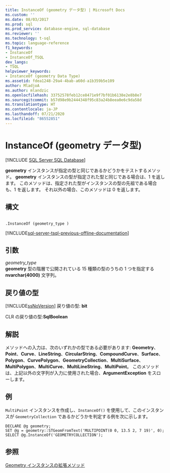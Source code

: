 ```yaml
---
title: InstanceOf (geometry データ型) | Microsoft Docs
ms.custom: ''
ms.date: 08/03/2017
ms.prod: sql
ms.prod_service: database-engine, sql-database
ms.reviewer: ''
ms.technology: t-sql
ms.topic: language-reference
f1_keywords:
- InstanceOf
- InstanceOf_TSQL
dev_langs:
- TSQL
helpviewer_keywords:
- InstanceOf (geometry Data Type)
ms.assetid: fdea1248-29a4-4bab-a60d-a1b359b5e109
author: MladjoA
ms.author: mlandzic
ms.openlocfilehash: 33752578feb12ce8471e9f7bf01b6138e2e8b8e7
ms.sourcegitcommit: b57d98e9b2444348f95c83a24b8eea0e6c9da58d
ms.translationtype: HT
ms.contentlocale: ja-JP
ms.lasthandoff: 07/21/2020
ms.locfileid: "86552851"
---
```

# <a name="instanceof-geometry-data-type"></a>InstanceOf (geometry データ型)
[!INCLUDE [SQL Server SQL Database](../../includes/applies-to-version/sql-asdb.md)]

**geometry** インスタンスが指定の型と同じであるかどうかをテストするメソッド。 **geometry** インスタンスの型が指定された型と同じである場合は、1 を返します。 このメソッドは、指定された型がインスタンスの型の先祖である場合も、1 を返します。 それ以外の場合、このメソッドは 0 を返します。
  
## <a name="syntax"></a>構文  
  
```  
  
.InstanceOf (geometry_type )  
```  
  
[!INCLUDE[sql-server-tsql-previous-offline-documentation](../../includes/sql-server-tsql-previous-offline-documentation.md)]

## <a name="arguments"></a>引数
*geometry_type*  
**geometry** 型の階層で公開されている 15 種類の型のうちの 1 つを指定する **nvarchar(4000)** 文字列。  
  
## <a name="return-types"></a>戻り値の型  
 [!INCLUDE[ssNoVersion](../../includes/ssnoversion-md.md)] 戻り値の型: **bit**  
  
 CLR の戻り値の型:**SqlBoolean**  
  
## <a name="remarks"></a>解説  
 メソッドへの入力は、次のいずれかの型である必要があります: **Geometry**、**Point**、**Curve**、**LineString**、**CircularString**、**CompoundCurve**、**Surface**、**Polygon**、**CurvePolygon**、**GeometryCollection**、**MultiSurface**、**MultiPolygon**、**MultiCurve**、**MultiLineString**、**MultiPoint**。 このメソッドは、上記以外の文字列が入力に使用された場合、**ArgumentException** をスローします。  
  
## <a name="examples"></a>例  
 `MultiPoint` インスタンスを作成し、`InstanceOf()` を使用して、このインスタンスが `GeometryCollection` であるかどうかを判定する例を次に示します。  
  
```  
DECLARE @g geometry;  
SET @g = geometry::STGeomFromText('MULTIPOINT(0 0, 13.5 2, 7 19)', 0);  
SELECT @g.InstanceOf('GEOMETRYCOLLECTION');  
```  
  
## <a name="see-also"></a>参照  
 [Geometry インスタンスの拡張メソッド](../../t-sql/spatial-geometry/extended-methods-on-geometry-instances.md)  
  
  

